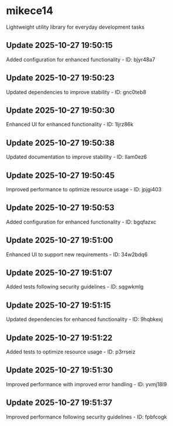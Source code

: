 # mikece14
Lightweight utility library for everyday development tasks

## Update 2025-10-27 19:50:15
Added configuration for enhanced functionality - ID: bjyr48a7


## Update 2025-10-27 19:50:23
Updated dependencies to improve stability - ID: gnc0teb8


## Update 2025-10-27 19:50:30
Enhanced UI for enhanced functionality - ID: 1ljrz86k


## Update 2025-10-27 19:50:38
Updated documentation to improve stability - ID: llam0ez6


## Update 2025-10-27 19:50:45
Improved performance to optimize resource usage - ID: jpjgi403


## Update 2025-10-27 19:50:53
Added configuration for enhanced functionality - ID: bgqfazxc


## Update 2025-10-27 19:51:00
Enhanced UI to support new requirements - ID: 34w2bdq6


## Update 2025-10-27 19:51:07
Added tests following security guidelines - ID: sqgwkmlg


## Update 2025-10-27 19:51:15
Updated dependencies for enhanced functionality - ID: 9hqbkexj


## Update 2025-10-27 19:51:22
Added tests to optimize resource usage - ID: p3rrseiz


## Update 2025-10-27 19:51:30
Improved performance with improved error handling - ID: yvmj18l9


## Update 2025-10-27 19:51:37
Improved performance following security guidelines - ID: fpbfcogk

